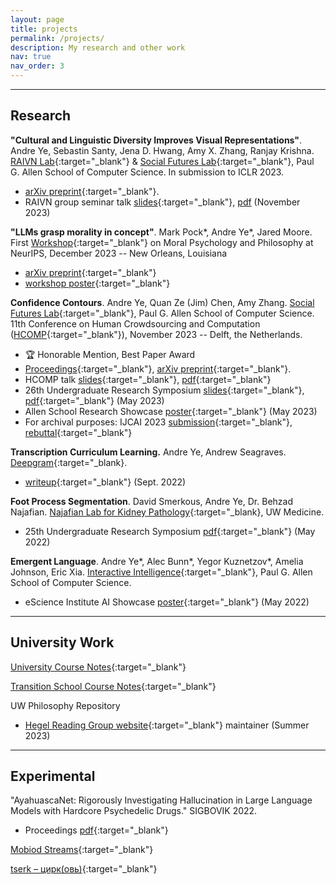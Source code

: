 ```yaml
---
layout: page
title: projects
permalink: /projects/
description: My research and other work
nav: true
nav_order: 3
---
```


---

## Research

**"Cultural and Linguistic Diversity Improves Visual Representations"**.
Andre Ye, Sebastin Santy, Jena D. Hwang, Amy X. Zhang, Ranjay Krishna.
[RAIVN Lab](https://raivn.cs.washington.edu/){:target="_blank"} & [Social Futures Lab](https://social.cs.washington.edu/){:target="_blank"}, Paul G. Allen School of Computer Science.
In submission to ICLR 2023.
- [arXiv preprint](https://arxiv.org/abs/2310.14356){:target="_blank"}.
- RAIVN group seminar talk [slides](https://docs.google.com/presentation/d/10c61-Nep6oZuO1l7jStpekaF1E4vfnpVpXPx-bxpPTg/edit?usp=sharing){:target="_blank"}, [pdf](/assets/pdf/RAIVN-presentation-11_28.pdf) (November 2023)

**"LLMs grasp morality in concept"**.
Mark Pock*, Andre Ye*, Jared Moore.
First [Workshop](https://neurips.cc/virtual/2023/workshop/66528){:target="_blank"} on Moral Psychology and Philosophy at NeurIPS, December 2023 -- New Orleans, Louisiana
- [arXiv preprint](https://arxiv.org/abs/2310.14356){:target="_blank"}
- [workshop poster](/assets/pdf/neurips-model-meaning-final.pdf){:target="_blank"}

**Confidence Contours**.
Andre Ye, Quan Ze (Jim) Chen, Amy Zhang.
[Social Futures Lab](https://social.cs.washington.edu/){:target="_blank"}, Paul G. Allen School of Computer Science.
11th Conference on Human Crowdsourcing and Computation ([HCOMP](https://www.humancomputation.com/index.html){:target="_blank"}), November 2023 -- Delft, the Netherlands.
- 🏆 Honorable Mention, Best Paper Award
- [Proceedings](https://ojs.aaai.org/index.php/HCOMP/article/view/27559){:target="_blank"}, [arXiv preprint](https://arxiv.org/abs/2308.07528){:target="_blank"}.
- HCOMP talk [slides](https://docs.google.com/presentation/d/1e6VEJRU2SGr-0wFi85ZeyMlNQYvyw8ct5mxSrlU9hZQ/edit?usp=sharing){:target="_blank"}, [pdf](/assets/pdf/HCOMP-Presentation.pdf){:target="_blank"}
- 26th Undergraduate Research Symposium [slides](https://docs.google.com/presentation/d/17qrow18og678_tatb9ZtHjlaAQlSHnHcFnQ_k4DXO9c/edit?usp=sharing){:target="_blank"}, [pdf](/assets/pdf/urp_confidence_contours.pdf){:target="_blank"} (May 2023)
- Allen School Research Showcase [poster](/assets/pdf/confidence_contours_research_showcase.pdf){:target="_blank"} (May 2023)
- For archival purposes: IJCAI 2023 [submission](/assets/pdf/ijcai_confidence_contours_submission.pdf){:target="_blank"}, [rebuttal](/assets/pdf/ijcai_confidence_contours_rebuttal.pdf){:target="_blank"}


**Transcription Curriculum Learning.**
Andre Ye, Andrew Seagraves.
[Deepgram](https://deepgram.com/){:target="_blank}.
- [writeup](/assets/pdf/Curriculum_Learning_Deepgram_Final.pdf){:target="_blank"} (Sept. 2022)


**Foot Process Segmentation**.
David Smerkous, Andre Ye, Dr. Behzad Najafian.
[Najafian Lab for Kidney Pathology](https://dlmp.uw.edu/research-labs/najafian){:target="_blank}, UW Medicine.
- 25th Undergraduate Research Symposium [pdf](/assets/pdf/podocyte_seg.pdf){:target="_blank"} (May 2022)

**Emergent Language**.
Andre Ye*, Alec Bunn*, Yegor Kuznetzov*, Amelia Johnson, Eric Xia.
[Interactive Intelligence](https://interactive-intelligence.github.io/){:target="_blank"}, Paul G. Allen School of Computer Science.
- eScience Institute AI Showcase [poster](/assets/pdf/emergent_language.pdf){:target="_blank"} (May 2022)

---

## University Work

[University Course Notes](https://andre-ye.github.io/uni/){:target="_blank"}

[Transition School Course Notes](https://andre-ye.github.io/ts/){:target="_blank"}

UW Philosophy Repository
- [Hegel Reading Group website](https://uwphil.github.io/hegel-23su/){:target="_blank"} maintainer (Summer 2023)


---

## Experimental

"AyahuascaNet: Rigorously Investigating Hallucination in Large Language Models with Hardcore Psychedelic Drugs."
SIGBOVIK 2022.
- Proceedings [pdf](/assets/pdf/SIGBOVIK_2023.pdf){:target="_blank"}

[Mobiod Streams](https://andre-ye.github.io/mobiod-streams/){:target="_blank"}

[tserk – цирк(овь)](https://andre-ye.github.io/tserk/){:target="_blank"}

